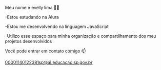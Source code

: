 Meu nome é evelly lima 💙💙 

-Estou estudando na Alura

-Estou me desenvolvendo na linguagem JavaScript

-Utilizo esse espaço para minha organização e compartilhamento dos meu projetos desenvolvidos


Você pode entrar em contato comigo 📫

00001140122381sp@al.educacao.sp.gov.br
